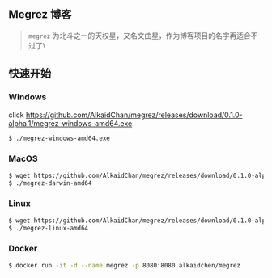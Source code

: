 ## Megrez 博客

> `megrez` 为北斗之一的天权星，又名文曲星，作为博客项目的名字再适合不过了\\

## 快速开始

### Windows

click https://github.com/AlkaidChan/megrez/releases/download/0.1.0-alpha.1/megrez-windows-amd64.exe

```bash
$ ./megrez-windows-amd64.exe
```


### MacOS

```bash
$ wget https://github.com/AlkaidChan/megrez/releases/download/0.1.0-alpha.1/megrez-darwin-amd64
$ ./megrez-darwin-amd64
```

### Linux

```bash
$ wget https://github.com/AlkaidChan/megrez/releases/download/0.1.0-alpha.1/megrez-linux-amd64
$ ./megrez-linux-amd64
```

### Docker

```bash
$ docker run -it -d --name megrez -p 8080:8080 alkaidchen/megrez
```